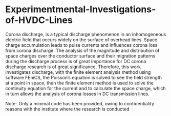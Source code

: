 # Experimentmental-Investigations-of-HVDC-Lines

Corona discharge, is a typical discharge phenomenon in an inhomogeneous electric field that occurs widely on the surface of overhead lines. Space charge accumulation
leads to pulse currents and influences corona loss from corona discharge. The analysis of the magnitude and distribution of space charges over the conductor surface
and their migration patterns during the discharge process is of great importance for DC corona discharge research is of great significance. Therefore, this work investigates
discharge, with the finite element analysis method using software FEniCS, the Poisson’s equation is solved to see the field strength at a point in space, then the finite 
element method is used to solve the continuity equation for the current and to calculate the space charge, which in turn allows the analysis of corona losses in DC
transmission lines.

Note- Only a minimal code has been provided, owing to confidentiality reasons with the institute where the research is conducted
